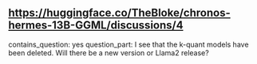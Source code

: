 ## https://huggingface.co/TheBloke/chronos-hermes-13B-GGML/discussions/4

contains_question: yes
question_part: I see that the k-quant models have been deleted. Will there be a new version or Llama2 release?